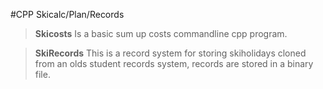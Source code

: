 #CPP Skicalc/Plan/Records

> **Skicosts**
Is a basic sum up costs commandline cpp program.

> **SkiRecords**
This is a record system for storing skiholidays cloned from an olds student records system, records are stored in a binary file.

